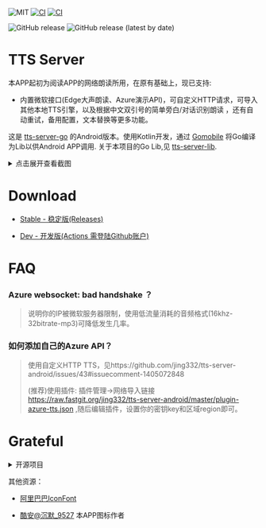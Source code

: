 ![MIT](https://img.shields.io/badge/license-MIT-green)
[![CI](https://github.com/jing332/tts-server-android/actions/workflows/release.yml/badge.svg)](https://github.com/jing332/tts-server-android/actions/workflows/release.yml)
[![CI](https://github.com/jing332/tts-server-android/actions/workflows/test.yml/badge.svg)](https://github.com/jing332/tts-server-android/actions/workflows/test.yml)

![GitHub release](https://img.shields.io/github/downloads/jing332/tts-server-android/total)
![GitHub release (latest by date)](https://img.shields.io/github/downloads/jing332/tts-server-android/latest/total)

# TTS Server
本APP起初为阅读APP的网络朗读所用，在原有基础上，现已支持:

* 内置微软接口(Edge大声朗读、Azure演示API)，可自定义HTTP请求，可导入其他本地TTS引擎，以及根据中文双引号的简单旁白/对话识别朗读 ，还有自动重试，备用配置，文本替换等更多功能。

这是 [tts-server-go](https://github.com/jing332/tts-server-go) 的Android版本。使用Kotlin开发，通过 [Gomobile](https://pkg.go.dev/golang.org/x/mobile/cmd/gomobile) 将Go编译为Lib以供Android APP调用. 关于本项目的Go Lib,见 [tts-server-lib](./tts-server-lib).

<details>
  <summary>点击展开查看截图</summary>
  
> 左图为服务转发日志界面，用于阅读APP的网络朗读。<br>
右图为系统TTS配置界面，可被使用系统TTS的APP调用。

  <img src="./images/Screenshot_Main.png" height="150px">
  <img src="./images/Screenshot_SysTTS.png" height="150px">
  
</details>

# Download

* [Stable - 稳定版(Releases)](https://github.com/jing332/tts-server-android/releases)

* [Dev - 开发版(Actions 需登陆Github账户)](https://github.com/jing332/tts-server-android/actions)

# FAQ
### Azure websocket: bad handshake ？
> 说明你的IP被微软服务器限制，使用低流量消耗的音频格式(16khz-32bitrate-mp3)可降低发生几率。

### 如何添加自己的Azure API？ 
> 使用自定义HTTP TTS，见https://github.com/jing332/tts-server-android/issues/43#issuecomment-1405072848
> 
> (推荐)使用插件: 插件管理->网络导入链接 https://raw.fastgit.org/jing332/tts-server-android/master/plugin-azure-tts.json ,随后编辑插件，设置你的密钥key和区域region即可。



# Grateful

<details>
  <summary>开源项目</summary>

| Android Application                                                             | Microsoft TTS                                                         |
|---------------------------------------------------------------------------------|-----------------------------------------------------------------------|
| [gedoor/legado](https://github.com/gedoor/legado)                               | [wxxxcxx/ms-ra-forwarder](https://github.com/wxxxcxx/ms-ra-forwarder) |
| [ag2s20150909/TTS](https://github.com/ag2s20150909/TTS)                         | [litcc/tts-server](https://github.com/litcc/tts-server)               |
| [benjaminwan/ChineseTtsTflite](https://github.com/benjaminwan/ChineseTtsTflite) | [asters1/tts](https://github.com/asters1/tts)                         |
| [yellowgreatsun/MXTtsEngine](https://github.com/yellowgreatsun/MXTtsEngine)     |
| [2dust/v2rayNG](https://github.com/2dust/v2rayNG)                               |

| Android Library                                                                                   | Description                                                                 |
|---------------------------------------------------------------------------------------------------|-----------------------------------------------------------------------------|
| [gedoor/rhino-android](https://github.com/gedoor/rhino-android)                                   | Give access to RhinoScriptEngine from the JSR223 interfaces on Android JRE. |
| [liangjingkanji/BRV](https://github.com/liangjingkanji/BRV)                                       | Android上最好的RecyclerView框架, 比 BRVAH 更简单强大                                    |
| [liangjingkanji/Net](https://github.com/liangjingkanji/Net)                                       | Android最好的网络请求工具, 比 Retrofit/OkGo 更简单易用                                     |
| [chibatching/kotpref](https://github.com/chibatching/kotpref)                                     | Android SharedPreferences delegation library for Kotlin                     |
| [google/ExoPlayer](https://github.com/google/ExoPlayer)                                           | An extensible media player for Android                                      |
| [material-components-android](https://github.com/material-components/material-components-android) | Modular and customizable Material Design UI components for Android          |
| [kotlinx.serialization](https://github.com/Kotlin/kotlinx.serialization/)                         | Kotlin multiplatform / multi-format serialization                           |
| [kotlinx.coroutine](https://github.com/Kotlin/kotlinx.coroutines)                                 | Library support for Kotlin coroutines                                       |

</details>

其他资源：
* [阿里巴巴IconFont](https://www.iconfont.cn/)
 
* [酷安@沉默_9527](https://www.coolapk.com/u/230844) 本APP图标作者
